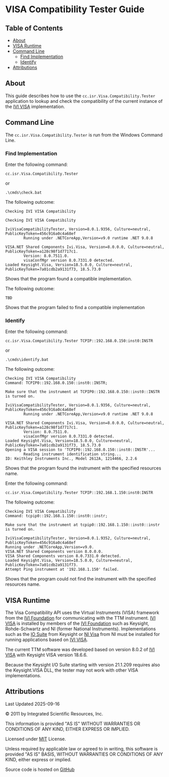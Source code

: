 # VISA Compatibility Tester Guide

## Table of Contents

- [About](#About)
- [VISA Runtime](#VISA-Runtime)
- [Command Line](#Command-Line)
  - [Find Implementation](#Find-Implementation)
  - [Identify](#Identify)
- [Attributions](#Attributions)

<a name="About"></a>
## About

This guide describes how to use the `cc.isr.Visa.Compatibility.Tester` application to lookup and check the compatibility of the current instance of the [IVI VISA] implementation.

<a name="Command-Line"></a>
## Command Line

The `cc.isr.Visa.Compatibility.Tester` is run from the Windows Command Line.

<a name="Find-Implementation"></a>
### Find Implementation

Enter the following command:
```
cc.isr.Visa.Compatibility.Tester
```

or

```
.\cmds\check.bat
```

The following outcome:
```
Checking IVI VISA Compatibility

Checking IVI VISA Compatibility

IviVisaCompatibilityTester, Version=8.0.1.9356, Culture=neutral, PublicKeyToken=456c916a0c4a68ef
        Running under .NETCoreApp,Version=v9.0 runtime .NET 9.0.8

VISA.NET Shared Components Ivi.Visa, Version=8.0.0.0, Culture=neutral, PublicKeyToken=a128c98f1d7717c1.
        Version: 8.0.7511.0.
        visaConfMgr version 8.0.7331.0 detected.
Loaded Keysight.Visa, Version=18.5.0.0, Culture=neutral, PublicKeyToken=7a01cdb2a9131f73, 18.5.73.0
```

Shows that the program found a compatible implementation.

The following outcome:
```
TBD
```

Shows that the program failed to find a compatible implementation 

<a name="Identify"></a>
### Identify

Enter the following command:
```
cc.isr.Visa.Compatibility.Tester TCPIP::192.168.0.150:inst0:INSTR
```

or

```
.\cmds\identify.bat
```


The following outcome:
```
Checking IVI VISA Compatibility
Command: TCPIP0::192.168.0.150::inst0::INSTR;

Make sure that the instrument at TCPIP0::192.168.0.150::inst0::INSTR is turned on.

IviVisaCompatibilityTester, Version=8.0.1.9356, Culture=neutral, PublicKeyToken=456c916a0c4a68ef
        Running under .NETCoreApp,Version=v9.0 runtime .NET 9.0.8

VISA.NET Shared Components Ivi.Visa, Version=8.0.0.0, Culture=neutral, PublicKeyToken=a128c98f1d7717c1.
        Version: 8.0.7511.0.
        visaConfMgr version 8.0.7331.0 detected.
Loaded Keysight.Visa, Version=18.5.0.0, Culture=neutral, PublicKeyToken=7a01cdb2a9131f73, 18.5.73.0
Opening a VISA session to 'TCPIP0::192.168.0.150::inst0::INSTR'...
        Reading instrument identification string...
ID: Keithley Instruments Inc., Model 2612A, 1214466, 2.2.6
```

Shows that the program found the instrument with the specified resources name.

Enter the following command:
```
cc.isr.Visa.Compatibility.Tester TCPIP::192.168.1.150:inst0:INSTR
```

The following outcome:
```
Checking IVI VISA Compatibility
Command: tcpip0::192.168.1.150::inst0::instr;

Make sure that the instrument at tcpip0::192.168.1.150::inst0::instr is turned on.

IviVisaCompatibilityTester, Version=8.0.1.9352, Culture=neutral, PublicKeyToken=456c916a0c4a68ef
Running under .NETCoreApp,Version=v9.0.
VISA.NET Shared Components version 8.0.0.0.
VISA Shared Components version 8.0.7331.0 detected.
Loaded Keysight.Visa, Version=18.5.0.0, Culture=neutral, PublicKeyToken=7a01cdb2a9131f73.
Attempt Ping instrument at '192.168.1.150' failed.
```

Shows that the program could not find the instrument with the specified resources name.

<a name="VISA_Runtime"></a>
## VISA Runtime

The Visa Compatibility API uses the Virtual Instruments (VISA) framework from the [IVI Foundation] for communicating with the TTM instrument. [IVI VISA] is installed by members of the [IVI Foundation] such as Keysight, Rohde-Schwartz and NI (former National Instruments). Implementations such as the [IO Suite] from Keysight or [NI Visa] from NI must be installed for running applications based on [IVI VISA].

The current TTM software was developed based on version 8.0.2 of [IVI VISA] with Keysight VISA version 18.6.6. 

Because the Keysight I/O Suite starting with version 21.1.209 requires also the Keysight.VISA DLL, the tester may not work with other VISA implementations.

<a name="Attributions"></a>
## Attributions

Last Updated 2025-09-16

&copy; 2011 by Integrated Scientific Resources, Inc.  

This information is provided "AS IS" WITHOUT WARRANTIES OR CONDITIONS OF ANY KIND, EITHER EXPRESS OR IMPLIED.

Licensed under [MIT] License.

Unless required by applicable law or agreed to in writing, this software is provided "AS IS" BASIS, WITHOUT WARRANTIES OR CONDITIONS OF ANY KIND, either express or implied.

Source code is hosted on [GitHub]

[MIT]: http://opensource.org/licenses/MIT
[GitHub]: https://www.github.com/ATECoder
[IVI VISA]: https://www,ivi.org
[IVI FOUNDATION]: https://www,ivi.org
[IO Suite]: https://www.keysight.com/en/pd-1985909/io-libraries-suite
[Keysight I/O Suite]: https://www.keysight.com/en/pd-1985909/io-libraries-suite
[Keysight I/O Suite Downloads]: https://www.keysight.com/find/iosuite
[NI Visa]: http://ftp.ni.com/support/softlib/visa/VISA%20Run-Time%20Engine
[.NET Framework]: https://dotnet.microsoft.com/en-us/download/dotnet/8.0
[ISR FTP Site]: http://bit.ly/aJgNDP
[cc.isr.ftp]: ftp://ftp.isr.cc
[Microsoft .NET]: https://en.wikipedia.org/wiki/.NET_Framework
[Microsoft .NET Standard]: https://learn.microsoft.com/en-us/dotnet/standard/net-standard?tabs=net-standard-1-0
[VISA Compatibility Tester Guide]: ./Visa20Compatibility20Tester%20Guide.html
